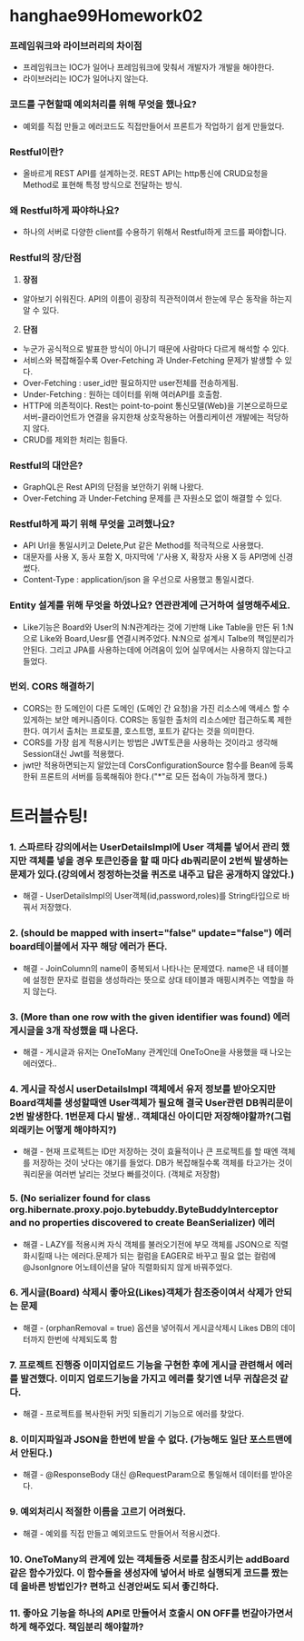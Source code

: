 # hanghae99Homework02

### 프레임워크와 라이브러리의 차이점
- 프레임워크는 IOC가 일어나 프레임워크에 맞춰서 개발자가 개발을 해야한다.
- 라이브러리는 IOC가 일어나지 않는다.

### 코드를 구현할때 예외처리를 위해 무엇을 했나요?
- 예외를 직접 만들고 에러코드도 직접만들어서 프론트가 작업하기 쉽게 만들었다.


### Restful이란?
- 올바르게 REST API를 설계하는것.
REST API는 http통신에 CRUD요청을 Method로 표현해 특정 방식으로 전달하는 방식.

### 왜 Restful하게 짜야하나요?
- 하나의 서버로 다양한 client를 수용하기 위해서 Restful하게 코드를 짜야합니다.

### Restful의 장/단점
1. **장점**
- 알아보기 쉬워진다. API의 이름이 굉장히 직관적이여서 한눈에 무슨 동작을 하는지 알 수 있다.
2. **단점**
- 누군가 공식적으로 발표한 방식이 아니기 때문에 사람마다 다르게 해석할 수 있다.
- 서비스와 복잡해질수록 Over-Fetching 과 Under-Fetching 문제가 발생할 수 있다.
- Over-Fetching : user_id만 필요하지만 user전체를 전송하게됨.
- Under-Fetching : 원하는 데이터를 위해 여러API를 호출함.
- HTTP에 의존적이다. Rest는 point-to-point 통신모델(Web)을 기본으로하므로 서버-클라이언트가 연결을 유지한채 상호작용하는 어플리케이션 개발에는 적당하지 않다. 
- CRUD를 제외한 처리는 힘들다.

### Restful의 대안은?
- GraphQL은 Rest API의 단점을 보안하기 위해 나왔다.
- Over-Fetching 과 Under-Fetching 문제를 큰 자원소모 없이 해결할 수 있다.
### Restful하게 짜기 위해 무엇을 고려했나요?
- API Url을 통일시키고 Delete,Put 같은 Method를 적극적으로 사용했다.
- 대문자를 사용 X, 동사 포함 X, 마지막에 '/'사용 X, 확장자 사용 X 등 API명에 신경썼다.
- Content-Type : application/json 을 우선으로 사용했고 통일시켰다.

### Entity 설계를 위해 무엇을 하였나요? 연관관계에 근거하여 설명해주세요.
- Like기능은 Board와 User의 N:N관계라는 것에 기반해 Like Table을 만든 뒤 1:N 으로 Like와 Board,Uesr를 연결시켜주었다.
N:N으로 설계시 Talbe의 책임분리가 안된다. 그리고 JPA를 사용하는데에 어려움이 있어 실무에서는 사용하지 않는다고 들었다.


### 번외. **CORS 해결하기**
- CORS는 한 도메인이 다른 도메인 (도메인 간 요청)을 가진 리소스에 액세스 할 수 있게하는 보안 메커니즘이다. CORS는 동일한 출처의 리소스에만 접근하도록 제한한다. 여기서 출처는 프로토콜, 호스트명, 포트가 같다는 것을 의미한다.
- CORS를 가장 쉽게 적용시키는 방법은 JWT토큰을 사용하는 것이라고 생각해 Session대신 Jwt를 적용했다.
- jwt만 적용하면되는지 알았는데 CorsConfigurationSource 함수를 Bean에 등록한뒤 프론트의 서버를 등록해줘야 한다.("\*"로 모든 접속이 가능하게 했다.)


# 트러블슈팅!
### 1. 스파르타 강의에서는 UserDetailsImpl에 User 객체를 넣어서 관리 했지만 객체를 넣을 경우 토큰인증을 할 때 마다 db쿼리문이 2번씩 발생하는 문제가 있다.(강의에서 정정하는것을 퀴즈로 내주고 답은 공개하지 않았다.)
- 해결 - UserDetailsImpl의 User객체(id,password,roles)를  String타입으로 바꿔서 저장했다.

### 2. (should be mapped with insert="false" update="false") 에러 board테이블에서 자꾸 해당 에러가 뜬다.
- 해결 - JoinColumn의 name이 중복되서 나타나는 문제였다. name은 내 테이블에 설정한 문자로 컬럼을 생성하라는 뜻으로 상대 테이블과 매핑시켜주는 역할을 하지 않는다.

### 3. (More than one row with the given identifier was found) 에러 게시글을 3개 작성했을 때 나온다.
- 해결 - 게시글과 유저는 OneToMany 관계인데 OneToOne을 사용했을 때 나오는 에러였다..

### 4. 게시글 작성시 userDetailsImpl 객체에서 유저 정보를 받아오지만 Board객체를 생성할때엔 User객체가 필요해 결국 User관련 DB쿼리문이 2번 발생한다. 1번문제 다시 발생..  객체대신 아이디만 저장해야할까?(그럼 외래키는 어떻게 해야하지?)
- 해결 - 현재 프로젝트는 ID만 저장하는 것이 효율적이나 큰 프로젝트를 할 때엔 객체를 저장하는 것이 낫다는 얘기를 들었다. DB가 복잡해질수록 객체를 타고가는 것이 쿼리문을 여러번 날리는 것보다 빠를것이다. (객체로 저장함)

### 5. (No serializer found for class org.hibernate.proxy.pojo.bytebuddy.ByteBuddyInterceptor and no properties discovered to create BeanSerializer) 에러
- 해결 - LAZY를 적용시켜 자식 객체를 불러오기전에 부모 객체를 JSON으로 직렬화시킬때 나는 에러다.문제가 되는 컬럼을 EAGER로 바꾸고 필요 없는 컬럼에 @JsonIgnore 어노테이션을 달아 직렬화되지 않게 바꿔주었다.

### 6. 게시글(Board) 삭제시 좋아요(Likes)객체가 참조중이여서 삭제가 안되는 문제
- 해결 - (orphanRemoval = true) 옵션을 넣어줘서 게시글삭제시 Likes DB의 데이터까지 한번에 삭제되도록 함

### 7. 프로젝트 진행중 이미지업로드 기능을 구현한 후에 게시글 관련해서 에러를 발견했다. 이미지 업로드기능을 가지고 에러를 찾기엔 너무 귀찮은것 같다.
- 해결 - 프로젝트를 복사한뒤 커밋 되돌리기 기능으로 에러를 찾았다.

### 8. 이미지파일과 JSON을 한번에 받을 수 없다. (가능해도 일단 포스트맨에서 안된다.)
- 해결 - @ResponseBody 대신 @RequestParam으로 통일해서 데이터를 받아온다.

### 9. 예외처리시 적절한 이름을 고르기 어려웠다.
- 해결 - 예외를 직접 만들고 예외코드도 만들어서 적용시켰다. 

### 10. OneToMany의 관계에 있는 객체들중 서로를 참조시키는 addBoard같은 함수가있다. 이 함수들을 생성자에 넣어서 바로 실행되게 코드를 짰는데 올바른 방법인가? 편하고 신경안써도 되서 좋긴하다.

### 11. 좋아요 기능을 하나의 API로 만들어서 호출시 ON OFF를 번갈아가면서 하게 해주었다. 책임분리 해야할까? 


